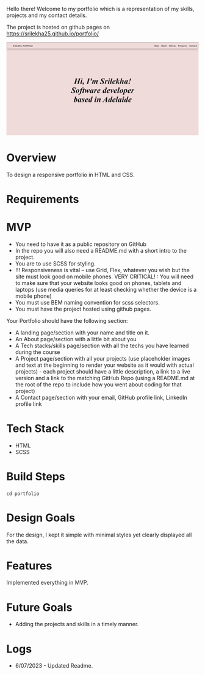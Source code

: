 Hello there! Welcome to my portfolio which is a representation of my skills, projects and my contact details.

The project is hosted on github pages on https://srilekha25.github.io/portfolio/

![Portfolio](Images/portfolio.png)

# Overview

To design a responsive portfolio in HTML and CSS. 

# Requirements

# MVP

- You need to have it as a public repository on GitHub
- In the repo you will also need a README.md with a short intro to the project.
- You are to use SCSS for styling.
- !!! Responsiveness is vital – use Grid, Flex, whatever you wish but the site must look good on mobile phones.
  VERY CRITICAL! : You will need to make sure that your website looks good on phones, tablets and laptops (use media queries for at least checking whether the device is a mobile phone)
- You must use BEM naming convention for scss selectors.
- You must have the project hosted using github pages.

Your Portfolio should have the following section:

- A landing page/section with your name and title on it.
- An About page/section with a little bit about you
- A Tech stacks/skills page/section with all the techs you have learned during the course
- A Project page/section with all your projects (use placeholder images and text at the beginning to render your website as it would with actual projects) - each project should have a little description, a link to a live version and a link to the matching GitHub Repo (using a README.md at the root of the repo to include how you went about coding for that project)
- A Contact page/section with your email, GitHub profile link, LinkedIn profile link

# Tech Stack
* HTML
* SCSS

# Build Steps

```
cd portfolio
```

# Design Goals
For the design, I kept it simple with minimal styles yet clearly displayed all the data.

# Features
Implemented everything in MVP.

# Future Goals
* Adding the projects and skills in a timely manner.

# Logs
* 6/07/2023 - Updated Readme.

